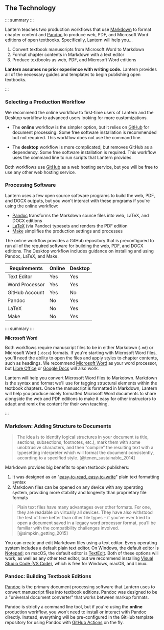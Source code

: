 ## The Technology

::: summary :::

Lantern teaches two production workflows that use [Markdown](https://en.wikipedia.org/wiki/Markdown) to format chapter content and [Pandoc](https://pandoc.org/) to produce web, PDF, and Microsoft Word editions of open textbooks. Specifically, Lantern will help you...

1. Convert textbook manuscripts from Microsoft Word to Markdown
2. Format chapter contents in Markdown with a text editor
3. Produce textbooks as web, PDF, and Microsoft Word editions

**Lantern assumes no prior experience with writing code.** Lantern provides all of the necessary guides and templates to begin publishing open textbooks.

:::

### Selecting a Production Workflow

We recommend the online workflow to first-time users of Lantern and the Desktop workflow to advanced users looking for more customizations.

- The **online** workflow is the simpler option, but it relies on [GitHub](https://github.com/) for document processing. Some free software installation is recommended but not required. This workflow does not use the command line.

- The **desktop** workflow is more complicated, but removes GitHub as a dependency. Some free software installation is required. This workflow uses the command line to run scripts that Lantern provides.

Both workflows use [GitHub](https://github.com/) as a web hosting service, but you will be free to use any other web hosting service. 

### Processing Software

Lantern uses a few open source software programs to build the web, PDF, and DOCX outputs, but you won't interact with these programs if you're using the online workflow:

- [Pandoc](https://pandoc.org/) transforms the Markdown source files into web, LaTeX, and DOCX editions
- [LaTeX](https://www.latex-project.org/) (via Pandoc) typesets and renders the PDF edition
- [Make](https://www.gnu.org/software/make/) simplifies the production settings and processes

The online workflow provides a GitHub repository that is preconfigured to run all of the required software for building the web, PDF, and DOCX editions. The Desktop workflow includes guidance on installing and using Pandoc, LaTeX, and Make.

| Requirements   	| Online 	| Desktop 	|
|----------------	|--------	|---------	|
| Text Editor    	| Yes    	| Yes     	|
| Word Processor 	| Yes    	| Yes     	|
| GitHub Account 	| Yes    	| No      	|
| Pandoc         	| No     	| Yes     	|
| LaTeX          	| No     	| Yes     	|
| Make              | No        | Yes       |

::: summary :::

**Microsoft Word**

Both workflows require manuscript files to be in either Markdown (`.md`) or Microsoft Word (`.docx`) formats. If you're starting with Microsoft Word files, you'll need the ability to open the files and apply styles to chapter contents, such as headings. We recommend [Microsoft Word](https://www.microsoft.com/en-us/microsoft-365/word?rtc=1) as your word processor, but [Libre Office](https://www.libreoffice.org/) or [Google Docs](https://www.google.com/docs/about/) will also work. 

Lantern will help you convert Microsoft Word files to Markdown. Markdown is the syntax and format we'll use for tagging structural elements within the textbook chapters. Once the manuscript is formatted in Markdown, Lantern will help you produce nicely formatted Microsoft Word documents to share alongside the web and PDF editions to make it easy for other instructors to adapt and remix the content for their own teaching.

:::

### Markdown: Adding Structure to Documents

> The idea is to identify logical structures in your document (a title, sections, subsections, footnotes, etc.), mark them with some unobtrusive characters, and then “compile” the resulting text with a typesetting interpreter which will format the document consistently, according to a specified style. [@tenen_sustainable_2014]

Markdown provides big benefits to open textbook publishers:

1. It was designed as an "[easy-to-read, easy-to-write](https://daringfireball.net/projects/markdown/)" plain text formatting syntax
2. Markdown files can be opened on any device with any operating system, providing more stability and longevity than proprietary file formats

> Plain text files have many advantages over other formats. For one, they are readable on virtually all devices. They have also withstood the test of time better than other file types – if you’ve ever tried to open a document saved in a legacy word processor format, you’ll be familiar with the compatibility challenges involved.[@simpkin_getting_2015]

You can create and edit Markdown files using a text editor. Every operating system includes a default plain text editor. On Windows, the default editor is [Notepad](https://www.microsoft.com/en-us/p/windows-notepad/9msmlrh6lzf3?activetab=pivot:overviewtab); on macOS, the default editor is [TextEdit](https://support.apple.com/guide/textedit/welcome/mac). Both of these options will work, as well as any other text editor, but we recommend installing [Visual Studio Code (VS Code)](https://code.visualstudio.com/), which is free for Windows, macOS, and Linux.

### Pandoc: Building Textbook Editions

[Pandoc](https://pandoc.org/) is the primary document processing software that Lantern uses to convert manuscript files into textbook editions. Pandoc was designed to be a "universal document converter" that works between markup formats. 

Pandoc is strictly a command line tool, but if you're using the **online** production workflow, you won't need to install or interact with Pandoc directly. Instead, everything will be pre-configured in the GitHub template repository for using Pandoc with [GitHub Actions](https://github.com/features/actions) on the fly.